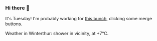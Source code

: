 ### Hi there :wave:

It's Tuesday! I'm probably working for [this bunch](https://github.com/kohofinancial), clicking some merge buttons.

Weather in Winterthur: shower in vicinity, at +7°C.
